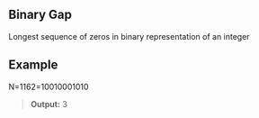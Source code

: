 ## Binary Gap
Longest sequence of zeros in binary representation of an integer

## Example
N=1162=10010001010
> **Output:** 3